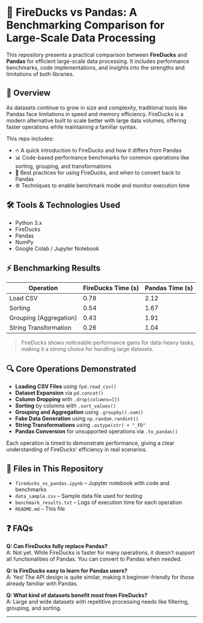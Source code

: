 # 🚀 FireDucks vs Pandas: A Benchmarking Comparison for Large-Scale Data Processing

This repository presents a practical comparison between **FireDucks** and **Pandas** for efficient large-scale data processing. It includes performance benchmarks, code implementations, and insights into the strengths and limitations of both libraries.

## 📘 Overview

As datasets continue to grow in size and complexity, traditional tools like Pandas face limitations in speed and memory efficiency. FireDucks is a modern alternative built to scale better with large data volumes, offering faster operations while maintaining a familiar syntax.

This repo includes:

- 🔥 A quick introduction to FireDucks and how it differs from Pandas  
- 📊 Code-based performance benchmarks for common operations like sorting, grouping, and transformations  
- 🧪 Best practices for using FireDucks, and when to convert back to Pandas  
- ⚙️ Techniques to enable benchmark mode and monitor execution time

## 🛠️ Tools & Technologies Used

- Python 3.x  
- FireDucks  
- Pandas  
- NumPy  
- Google Colab / Jupyter Notebook

## ⚡ Benchmarking Results

| Operation               | FireDucks Time (s) | Pandas Time (s) |
|------------------------|--------------------|-----------------|
| Load CSV               | 0.78               | 2.12            |
| Sorting                | 0.54               | 1.67            |
| Grouping (Aggregation) | 0.43               | 1.91            |
| String Transformation  | 0.26               | 1.04            |

> FireDucks shows noticeable performance gains for data-heavy tasks, making it a strong choice for handling large datasets.

## 🔍 Core Operations Demonstrated

- **Loading CSV Files** using `fpd.read_csv()`  
- **Dataset Expansion** via `pd.concat()`  
- **Column Dropping** with `.drop(columns=[])`  
- **Sorting** by columns with `.sort_values()`  
- **Grouping and Aggregation** using `.groupby().sum()`  
- **Fake Data Generation** using `np.random.randint()`  
- **String Transformations** using `.astype(str) + "_FD"`  
- **Pandas Conversion** for unsupported operations via `.to_pandas()`

Each operation is timed to demonstrate performance, giving a clear understanding of FireDucks' efficiency in real scenarios.

## 📁 Files in This Repository

- `fireducks_vs_pandas.ipynb` – Jupyter notebook with code and benchmarks  
- `data_sample.csv` – Sample data file used for testing  
- `benchmark_results.txt` – Logs of execution time for each operation  
- `README.md` – This file

## ❓ FAQs

**Q: Can FireDucks fully replace Pandas?**  
A: Not yet. While FireDucks is faster for many operations, it doesn't support all functionalities of Pandas. You can convert to Pandas when needed.

**Q: Is FireDucks easy to learn for Pandas users?**  
A: Yes! The API design is quite similar, making it beginner-friendly for those already familiar with Pandas.

**Q: What kind of datasets benefit most from FireDucks?**  
A: Large and wide datasets with repetitive processing needs like filtering, grouping, and sorting.

---
